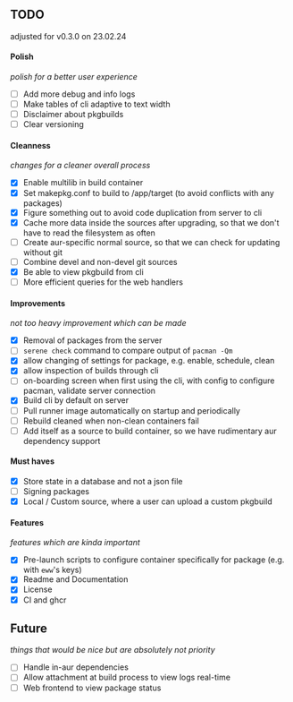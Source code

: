 ## TODO
adjusted for v0.3.0 on 23.02.24

#### Polish 
*polish for a better user experience*
- [ ] Add more debug and info logs
- [ ] Make tables of cli adaptive to text width
- [ ] Disclaimer about pkgbuilds
- [ ] Clear versioning

#### Cleanness
*changes for a cleaner overall process*
- [X] Enable multilib in build container
- [X] Set makepkg.conf to build to /app/target (to avoid conflicts with any packages)
- [X] Figure something out to avoid code duplication from server to cli
- [X] Cache more data inside the sources after upgrading, so that we don't have to read the filesystem as often
- [ ] Create aur-specific normal source, so that we can check for updating without git
- [ ] Combine devel and non-devel git sources 
- [X] Be able to view pkgbuild from cli
- [ ] More efficient queries for the web handlers

#### Improvements
*not too heavy improvement which can be made*
- [X] Removal of packages from the server
- [ ] `serene check` command to compare output of `pacman -Qm`
- [X] allow changing of settings for package, e.g. enable, schedule, clean
- [X] allow inspection of builds through cli
- [ ] on-boarding screen when first using the cli, with config to configure pacman, validate server connection
- [X] Build cli by default on server
- [ ] Pull runner image automatically on startup and periodically
- [ ] Rebuild cleaned when non-clean containers fail
- [ ] Add itself as a source to build container, so we have rudimentary aur dependency support

#### Must haves
- [X] Store state in a database and not a json file
- [ ] Signing packages
- [X] Local / Custom source, where a user can upload a custom pkgbuild

#### Features
*features which are kinda important*
- [X] Pre-launch scripts to configure container specifically for package (e.g. with `eww`'s keys)
- [X] Readme and Documentation
- [X] License
- [X] CI and ghcr

## Future
*things that would be nice but are absolutely not priority*
- [ ] Handle in-aur dependencies
- [ ] Allow attachment at build process to view logs real-time
- [ ] Web frontend to view package status